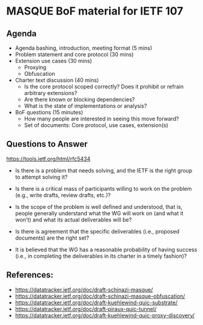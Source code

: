 # MASQUE BoF material for IETF 107 

## Agenda

- Agenda bashing, introduction, meeting format (5 mins)
- Problem statement and core protocol (30 mins)
- Extension use cases (30 mins)
  - Proxying
  - Obfuscation
- Charter text discussion (40 mins)
  - Is the core protocol scoped correctly? Does it prohibit or refrain arbitrary extensions?
  - Are there known or blocking dependencies?
  - What is the state of implementations or analysis?
- BoF questions (15 minutes)
  - How many people are interested in seeing this move forward?
  - Set of documents: Core protocol, use cases, extension(s)
  
## Questions to Answer

https://tools.ietf.org/html/rfc5434

- Is there is a problem that needs solving, and the IETF is the right
group to attempt solving it?

- Is there is a critical mass of participants willing to work on the
problem (e.g., write drafts, review drafts, etc.)?

- Is the scope of the problem is well defined and understood, that
is, people generally understand what the WG will work on (and
what it won't) and what its actual deliverables will be?

- Is there is agreement that the specific deliverables (i.e.,
proposed documents) are the right set?

- It is believed that the WG has a reasonable probability of
having success (i.e., in completing the deliverables in its
charter in a timely fashion)?

## References:
- https://datatracker.ietf.org/doc/draft-schinazi-masque/
- https://datatracker.ietf.org/doc/draft-schinazi-masque-obfuscation/
- https://datatracker.ietf.org/doc/draft-kuehlewind-quic-substrate/
- https://datatracker.ietf.org/doc/draft-piraux-quic-tunnel/
- https://datatracker.ietf.org/doc/draft-kuehlewind-quic-proxy-discovery/
